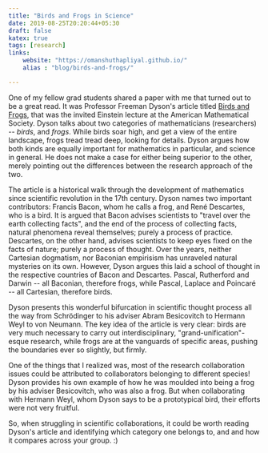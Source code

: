 ```yaml
---
title: "Birds and Frogs in Science"
date: 2019-08-25T20:20:44+05:30
draft: false
katex: true
tags: [research]
links:
    website: "https://omanshuthapliyal.github.io/"
    alias : "blog/birds-and-frogs/"

---
```


One of my fellow grad students shared a paper with me that turned out to be a great read. It was Professor Freeman Dyson's article titled [Birds and Frogs](https://www.ams.org/notices/200902/rtx090200212p.pdf), that was the invited Einstein lecture at the American Mathematical Society.
Dyson talks about two categories of mathematicians (researchers) -- *birds*, and *frogs*.
While birds soar high, and get a view of the entire landscape, frogs tread tread deep, looking for details. 
Dyson argues how both kinds are equally important for mathematics in particular, and science in general. He does not make a case for either being superior to the other, merely pointing out the differences between the research approach of the two.

The article is a historical walk through the development of mathematics since scientific revolution in the 17th century.
Dyson names two important contributors: Francis Bacon, whom he calls a frog, and René Descartes, who is a bird.
It is argued that Bacon advises scientists to "travel over the earth collecting facts", and the end of the process of collecting facts, natural phenomena reveal themselves; purely a process of practice.
Descartes, on the other hand, advises scientists to keep eyes fixed on the facts of nature; purely a process of thought.
Over the years, neither Cartesian dogmatism, nor Baconian empirisism has unraveled natural mysteries on its own.
However, Dyson argues this laid a school of thought in the respective countries of Bacon and Descartes.
Pascal, Rutherford and Darwin -- all Baconian, therefore frogs, while Pascal, Laplace and Poincaré -- all Cartesian, therefore birds.

Dyson presents this wonderful bifurcation in scientific thought process all the way from Schrödinger to his adviser Abram Besicovitch to Hermann Weyl to von Neumann. The key idea of the article is very clear: birds are very much necessary to carry out interdisciplinary, "grand-unification"-esque research, while frogs are at the vanguards of specific areas, pushing the boundaries ever so slightly, but firmly.

One of the things that I realized was, most of the research collaboration issues could be attributed to collaborators belonging to different species! 
Dyson provides his own example of how he was moulded into being a frog by his adviser Besicovitch, who was also a frog. But when collaborating with Hermann Weyl, whom Dyson says to be a prototypical bird, their efforts were not very fruitful.

So, when struggling in scientific collaborations, it could be worth reading Dyson's article and identifying which category one belongs to, and and how it compares across your group. :)
